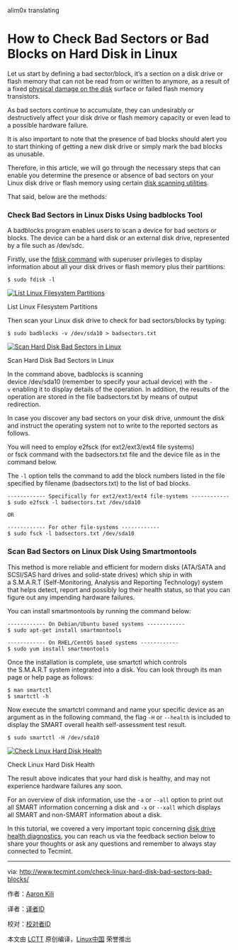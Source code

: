 alim0x translating

How to Check Bad Sectors or Bad Blocks on Hard Disk in Linux
===

Let us start by defining a bad sector/block, it’s a section on a disk drive or flash memory that can not be read from or written to anymore, as a result of a fixed [physical damage on the disk][7] surface or failed flash memory transistors.

As bad sectors continue to accumulate, they can undesirably or destructively affect your disk drive or flash memory capacity or even lead to a possible hardware failure.

It is also important to note that the presence of bad blocks should alert you to start thinking of getting a new disk drive or simply mark the bad blocks as unusable.

Therefore, in this article, we will go through the necessary steps that can enable you determine the presence or absence of bad sectors on your Linux disk drive or flash memory using certain [disk scanning utilities][6].

That said, below are the methods:

### Check Bad Sectors in Linux Disks Using badblocks Tool

A badblocks program enables users to scan a device for bad sectors or blocks. The device can be a hard disk or an external disk drive, represented by a file such as /dev/sdc.

Firstly, use the [fdisk command][5] with superuser privileges to display information about all your disk drives or flash memory plus their partitions:

```
$ sudo fdisk -l

```

[![List Linux Filesystem Partitions](http://www.tecmint.com/wp-content/uploads/2016/10/List-Linux-Filesystem-Partitions.png)][4]

List Linux Filesystem Partitions

Then scan your Linux disk drive to check for bad sectors/blocks by typing:

```
$ sudo badblocks -v /dev/sda10 > badsectors.txt

```

[![Scan Hard Disk Bad Sectors in Linux](http://www.tecmint.com/wp-content/uploads/2016/10/Scan-Hard-Disk-Bad-Sectors-in-Linux.png)][3]

Scan Hard Disk Bad Sectors in Linux

In the command above, badblocks is scanning device /dev/sda10 (remember to specify your actual device) with the `-v` enabling it to display details of the operation. In addition, the results of the operation are stored in the file badsectors.txt by means of output redirection.

In case you discover any bad sectors on your disk drive, unmount the disk and instruct the operating system not to write to the reported sectors as follows.

You will need to employ e2fsck (for ext2/ext3/ext4 file systems) or fsck command with the badsectors.txt file and the device file as in the command below.

The `-l` option tells the command to add the block numbers listed in the file specified by filename (badsectors.txt) to the list of bad blocks.

```
------------ Specifically for ext2/ext3/ext4 file-systems ------------ 
$ sudo e2fsck -l badsectors.txt /dev/sda10

OR

------------ For other file-systems ------------ 
$ sudo fsck -l badsectors.txt /dev/sda10

```

### Scan Bad Sectors on Linux Disk Using Smartmontools

This method is more reliable and efficient for modern disks (ATA/SATA and SCSI/SAS hard drives and solid-state drives) which ship in with a S.M.A.R.T (Self-Monitoring, Analysis and Reporting Technology) system that helps detect, report and possibly log their health status, so that you can figure out any impending hardware failures.

You can install smartmontools by running the command below:

```
------------ On Debian/Ubuntu based systems ------------ 
$ sudo apt-get install smartmontools

------------ On RHEL/CentOS based systems ------------ 
$ sudo yum install smartmontools

```

Once the installation is complete, use smartctl which controls the S.M.A.R.T system integrated into a disk. You can look through its man page or help page as follows:

```
$ man smartctl
$ smartctl -h

```

Now execute the smartctrl command and name your specific device as an argument as in the following command, the flag `-H` or `--health` is included to display the SMART overall health self-assessment test result.

```
$ sudo smartctl -H /dev/sda10

```

[![Check Linux Hard Disk Health](http://www.tecmint.com/wp-content/uploads/2016/10/Check-Linux-Hard-Disk-Health.png)][2]

Check Linux Hard Disk Health

The result above indicates that your hard disk is healthy, and may not experience hardware failures any soon.

For an overview of disk information, use the `-a` or `--all` option to print out all SMART information concerning a disk and `-x` or `--xall` which displays all SMART and non-SMART information about a disk.

In this tutorial, we covered a very important topic concerning [disk drive health diagnostics][1], you can reach us via the feedback section below to share your thoughts or ask any questions and remember to always stay connected to Tecmint.

--------------------------------------------------------------------------------

via: http://www.tecmint.com/check-linux-hard-disk-bad-sectors-bad-blocks/


作者：[Aaron Kili][a]

译者：[译者ID](https://github.com/译者ID)

校对：[校对者ID](https://github.com/校对者ID)

本文由 [LCTT](https://github.com/LCTT/TranslateProject) 原创编译，[Linux中国](https://linux.cn/) 荣誉推出

[a]: http://www.tecmint.com/author/aaronkili/
[1]:http://www.tecmint.com/defragment-linux-system-partitions-and-directories/
[2]:http://www.tecmint.com/wp-content/uploads/2016/10/Check-Linux-Hard-Disk-Health.png
[3]:http://www.tecmint.com/wp-content/uploads/2016/10/Scan-Hard-Disk-Bad-Sectors-in-Linux.png
[4]:http://www.tecmint.com/wp-content/uploads/2016/10/List-Linux-Filesystem-Partitions.png
[5]:http://www.tecmint.com/fdisk-commands-to-manage-linux-disk-partitions/
[6]:http://www.tecmint.com/ncdu-a-ncurses-based-disk-usage-analyzer-and-tracker/
[7]:http://www.tecmint.com/defragment-linux-system-partitions-and-directories/
